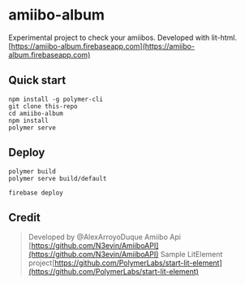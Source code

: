 # amiibo-album

Experimental project to check your amiibos. Developed with lit-html.
[https://amiibo-album.firebaseapp.com](https://amiibo-album.firebaseapp.com)

## Quick start

```
npm install -g polymer-cli
git clone this-repo
cd amiibo-album
npm install
polymer serve
```

## Deploy
```
polymer build
polymer serve build/default

```
```
firebase deploy
```
## Credit
> Developed by @AlexArroyoDuque
> Amiibo Api [https://github.com/N3evin/AmiiboAPI](https://github.com/N3evin/AmiiboAPI)
> Sample LitElement project[https://github.com/PolymerLabs/start-lit-element](https://github.com/PolymerLabs/start-lit-element)